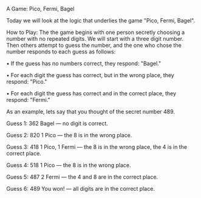 A Game: Pico, Fermi, Bagel

Today we will look at the logic that underlies the game "Pico, Fermi, Bagel".

How to Play:
The the game begins with one person secretly choosing a number with no repeated digits.
We will start with a three digit number. Then others attempt to guess the number, and
the one who chose the number responds to each guess as follows:

• If the guess has no numbers correct, they respond: "Bagel."

• For each digit the guess has correct, but in the wrong place, they respond: "Pico."

• For each digit the guess has correct and in the correct place, they respond: "Fermi."

As an example, lets say that you thought of the secret number 489.

Guess 1: 362 Bagel — no digit is correct.

Guess 2: 820 1 Pico — the 8 is in the wrong place.

Guess 3: 418 1 Pico, 1 Fermi — the 8 is in the wrong place, the 4 is in the correct place.

Guess 4: 518 1 Pico — the 8 is in the wrong place.

Guess 5: 487 2 Fermi — the 4 and 8 are in the correct place.

Guess 6: 489 You won! — all digits are in the correct place.
